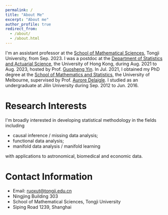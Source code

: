 ```yaml
---
permalink: /
title: "About Me"
excerpt: "About me"
author_profile: true
redirect_from: 
  - /about/
  - /about.html
---
```


I'm an assistant professor at the [School of Mathematical Sciences](https://math.tongji.edu.cn/), Tongji University, from Sep. 2023. I was a postdoc at the [Department of Statistics and Actuarial Science](https://saasweb.hku.hk/index.php), the University of Hong Kong, during Aug. 2021 to Aug. 2023, hosted by Prof. [Guosheng Yin](https://saasweb.hku.hk/staff/gyin/web/index.html). In Jul. 2021, I obtained my PhD degree at the [School of Mathematics and Statistics](https://ms.unimelb.edu.au/), the University of Melbourne, supervised by Prof. [Aurore Delaigle](https://researchers.ms.unimelb.edu.au/~aurored/). I studied as an undergraduate at Jilin University during Sep. 2012 to Jun. 2016.

# Research Interests
I'm broadly interested in developing statistical methodology in the fields including 
* causal inference / missing data analysis; 
* functional data analysis; 
* manifold data analysis / manifold learning 

with applications to astronomical, biomedical and economic data.

# Contact Information
* Email: ruoxut@tongji.edu.cn
* Ningjing Building 303
* School of Mathematical Sciences, Tongji University
* Siping Road 1239, Shanghai
